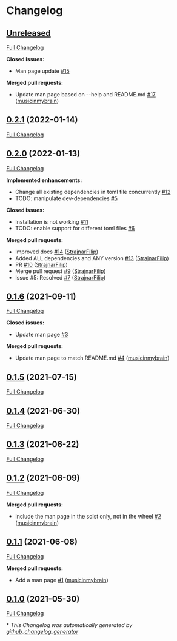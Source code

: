 # Changelog

## [Unreleased](https://github.com/firefly-cpp/toml-adapt/tree/HEAD)

[Full Changelog](https://github.com/firefly-cpp/toml-adapt/compare/0.2.1...HEAD)

**Closed issues:**

- Man page update [\#15](https://github.com/firefly-cpp/toml-adapt/issues/15)

**Merged pull requests:**

- Update man page based on --help and README.md [\#17](https://github.com/firefly-cpp/toml-adapt/pull/17) ([musicinmybrain](https://github.com/musicinmybrain))

## [0.2.1](https://github.com/firefly-cpp/toml-adapt/tree/0.2.1) (2022-01-14)

[Full Changelog](https://github.com/firefly-cpp/toml-adapt/compare/0.2.0...0.2.1)

## [0.2.0](https://github.com/firefly-cpp/toml-adapt/tree/0.2.0) (2022-01-13)

[Full Changelog](https://github.com/firefly-cpp/toml-adapt/compare/0.1.6...0.2.0)

**Implemented enhancements:**

- Change all existing dependencies in toml file concurrently [\#12](https://github.com/firefly-cpp/toml-adapt/issues/12)
- TODO: manipulate dev-dependencies [\#5](https://github.com/firefly-cpp/toml-adapt/issues/5)

**Closed issues:**

- Installation is not working [\#11](https://github.com/firefly-cpp/toml-adapt/issues/11)
- TODO: enable support for different toml files [\#6](https://github.com/firefly-cpp/toml-adapt/issues/6)

**Merged pull requests:**

- Improved docs [\#14](https://github.com/firefly-cpp/toml-adapt/pull/14) ([StrajnarFilip](https://github.com/StrajnarFilip))
- Added ALL dependencies and ANY version [\#13](https://github.com/firefly-cpp/toml-adapt/pull/13) ([StrajnarFilip](https://github.com/StrajnarFilip))
- PR [\#10](https://github.com/firefly-cpp/toml-adapt/pull/10) ([StrajnarFilip](https://github.com/StrajnarFilip))
- Merge pull request [\#9](https://github.com/firefly-cpp/toml-adapt/pull/9) ([StrajnarFilip](https://github.com/StrajnarFilip))
- Issue \#5: Resolved [\#7](https://github.com/firefly-cpp/toml-adapt/pull/7) ([StrajnarFilip](https://github.com/StrajnarFilip))

## [0.1.6](https://github.com/firefly-cpp/toml-adapt/tree/0.1.6) (2021-09-11)

[Full Changelog](https://github.com/firefly-cpp/toml-adapt/compare/0.1.5...0.1.6)

**Closed issues:**

- Update man page [\#3](https://github.com/firefly-cpp/toml-adapt/issues/3)

**Merged pull requests:**

- Update man page to match README.md [\#4](https://github.com/firefly-cpp/toml-adapt/pull/4) ([musicinmybrain](https://github.com/musicinmybrain))

## [0.1.5](https://github.com/firefly-cpp/toml-adapt/tree/0.1.5) (2021-07-15)

[Full Changelog](https://github.com/firefly-cpp/toml-adapt/compare/0.1.4...0.1.5)

## [0.1.4](https://github.com/firefly-cpp/toml-adapt/tree/0.1.4) (2021-06-30)

[Full Changelog](https://github.com/firefly-cpp/toml-adapt/compare/0.1.3...0.1.4)

## [0.1.3](https://github.com/firefly-cpp/toml-adapt/tree/0.1.3) (2021-06-22)

[Full Changelog](https://github.com/firefly-cpp/toml-adapt/compare/0.1.2...0.1.3)

## [0.1.2](https://github.com/firefly-cpp/toml-adapt/tree/0.1.2) (2021-06-09)

[Full Changelog](https://github.com/firefly-cpp/toml-adapt/compare/0.1.1...0.1.2)

**Merged pull requests:**

- Include the man page in the sdist only, not in the wheel [\#2](https://github.com/firefly-cpp/toml-adapt/pull/2) ([musicinmybrain](https://github.com/musicinmybrain))

## [0.1.1](https://github.com/firefly-cpp/toml-adapt/tree/0.1.1) (2021-06-08)

[Full Changelog](https://github.com/firefly-cpp/toml-adapt/compare/0.1.0...0.1.1)

**Merged pull requests:**

- Add a man page [\#1](https://github.com/firefly-cpp/toml-adapt/pull/1) ([musicinmybrain](https://github.com/musicinmybrain))

## [0.1.0](https://github.com/firefly-cpp/toml-adapt/tree/0.1.0) (2021-05-30)

[Full Changelog](https://github.com/firefly-cpp/toml-adapt/compare/f106eef455072906967d02b91794be47257ed5fc...0.1.0)



\* *This Changelog was automatically generated by [github_changelog_generator](https://github.com/github-changelog-generator/github-changelog-generator)*
